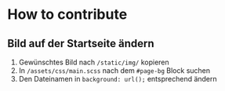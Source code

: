 # How to contribute

## Bild auf der Startseite ändern

1. Gewünschtes Bild nach `/static/img/` kopieren
2. In `/assets/css/main.scss` nach dem `#page-bg` Block suchen
3. Den Dateinamen in `background: url();` entsprechend ändern
